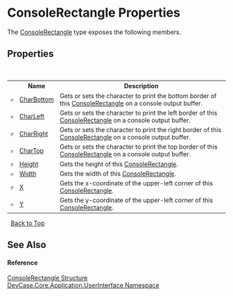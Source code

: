 # ConsoleRectangle Properties
 

The <a href="T_DevCase_Core_Application_UserInterface_ConsoleRectangle">ConsoleRectangle</a> type exposes the following members.


## Properties
&nbsp;<table><tr><th></th><th>Name</th><th>Description</th></tr><tr><td>![Public property](media/pubproperty.gif "Public property")</td><td><a href="P_DevCase_Core_Application_UserInterface_ConsoleRectangle_CharBottom">CharBottom</a></td><td>
Gets or sets the character to print the bottom border of this <a href="T_DevCase_Core_Application_UserInterface_ConsoleRectangle">ConsoleRectangle</a> on a console output buffer.</td></tr><tr><td>![Public property](media/pubproperty.gif "Public property")</td><td><a href="P_DevCase_Core_Application_UserInterface_ConsoleRectangle_CharLeft">CharLeft</a></td><td>
Gets or sets the character to print the left border of this <a href="T_DevCase_Core_Application_UserInterface_ConsoleRectangle">ConsoleRectangle</a> on a console output buffer.</td></tr><tr><td>![Public property](media/pubproperty.gif "Public property")</td><td><a href="P_DevCase_Core_Application_UserInterface_ConsoleRectangle_CharRight">CharRight</a></td><td>
Gets or sets the character to print the right border of this <a href="T_DevCase_Core_Application_UserInterface_ConsoleRectangle">ConsoleRectangle</a> on a console output buffer.</td></tr><tr><td>![Public property](media/pubproperty.gif "Public property")</td><td><a href="P_DevCase_Core_Application_UserInterface_ConsoleRectangle_CharTop">CharTop</a></td><td>
Gets or sets the character to print the top border of this <a href="T_DevCase_Core_Application_UserInterface_ConsoleRectangle">ConsoleRectangle</a> on a console output buffer.</td></tr><tr><td>![Public property](media/pubproperty.gif "Public property")</td><td><a href="P_DevCase_Core_Application_UserInterface_ConsoleRectangle_Height">Height</a></td><td>
Gets the height of this <a href="T_DevCase_Core_Application_UserInterface_ConsoleRectangle">ConsoleRectangle</a>.</td></tr><tr><td>![Public property](media/pubproperty.gif "Public property")</td><td><a href="P_DevCase_Core_Application_UserInterface_ConsoleRectangle_Width">Width</a></td><td>
Gets the width of this <a href="T_DevCase_Core_Application_UserInterface_ConsoleRectangle">ConsoleRectangle</a>.</td></tr><tr><td>![Public property](media/pubproperty.gif "Public property")</td><td><a href="P_DevCase_Core_Application_UserInterface_ConsoleRectangle_X">X</a></td><td>
Gets the x-coordinate of the upper-left corner of this <a href="T_DevCase_Core_Application_UserInterface_ConsoleRectangle">ConsoleRectangle</a>.</td></tr><tr><td>![Public property](media/pubproperty.gif "Public property")</td><td><a href="P_DevCase_Core_Application_UserInterface_ConsoleRectangle_Y">Y</a></td><td>
Gets the y-coordinate of the upper-left corner of this <a href="T_DevCase_Core_Application_UserInterface_ConsoleRectangle">ConsoleRectangle</a>.</td></tr></table>&nbsp;
<a href="#consolerectangle-properties">Back to Top</a>

## See Also


#### Reference
<a href="T_DevCase_Core_Application_UserInterface_ConsoleRectangle">ConsoleRectangle Structure</a><br /><a href="N_DevCase_Core_Application_UserInterface">DevCase.Core.Application.UserInterface Namespace</a><br />